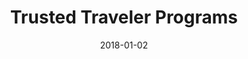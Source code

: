 ---
layout: site
title: "Trusted Traveler Programs"
date: 2018-01-02
categories: [travel]
version: 2.4.10
major: 2
minor: 4
patch: 10
slug: trusted-traveler-programs
link: https://ttp.cbp.dhs.gov/
permalink: /sites/:slug
---